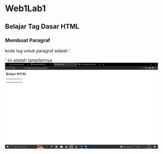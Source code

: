 # Web1Lab1
## Belajar Tag Dasar HTML

### Membuat Paragraf
kode tag untuk paragraf adalah '<p>'
ini adalah tampilannya 
![Gambar 1](screenshot/ss1.png)